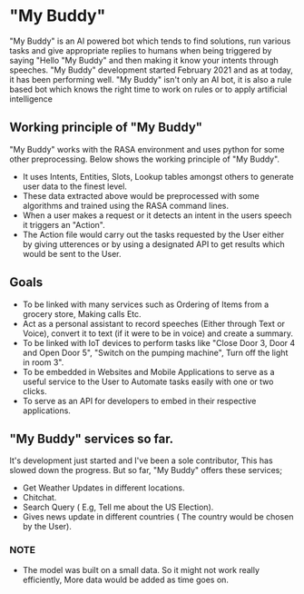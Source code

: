 # "My Buddy"
"My Buddy" is an  AI powered bot which tends to find solutions, run various tasks and give appropriate replies to humans when being triggered by saying "Hello "My Buddy" and then making it know your intents through speeches. 
"My Buddy" development started February 2021 and as at today, it has been performing well. "My Buddy" isn't only an AI bot, it is also a rule based bot which knows the right time to work on rules or to apply artificial intelligence 

## Working principle of "My Buddy"
"My Buddy" works with the RASA environment and uses python for some other preprocessing. Below shows the working principle of "My Buddy".
* It uses Intents, Entities, Slots, Lookup tables amongst others to generate user data to the finest level.
* These data extracted above would be preprocessed with some algorithms and trained using the RASA command lines.
* When a user makes a request or it detects an intent in the users speech it triggers an "Action".
* The Action file would carry out the tasks requested by the User either by giving utterences or by using a designated API to get results which would be sent to the User.

## Goals
+ To be linked with many services such as Ordering of Items from a grocery store, Making calls Etc. 
+ Act as a personal assistant to record speeches (Either through Text or Voice), convert it to text (if it were to be in voice) and create a summary.
+ To be linked with IoT devices to perform tasks like "Close Door 3, Door 4 and Open Door 5", "Switch on the pumping machine", Turn off the light in room 3".
+ To be embedded in Websites and Mobile Applications to serve as a useful service to the User to Automate tasks easily with one or two clicks.
+ To serve as an API for developers to embed in their respective applications.

## "My Buddy" services so far.
It's development just started and I've been a sole contributor, This has slowed down the progress. But so far, "My Buddy" offers these services;
+ Get Weather Updates in different locations.
+ Chitchat.
+ Search Query ( E.g, Tell me about the US Election).
+ Gives news update in different countries ( The country would be chosen by the User).

### NOTE
* The model was built on a small data. So it might not work really efficiently, More data would be added as time goes on. 

